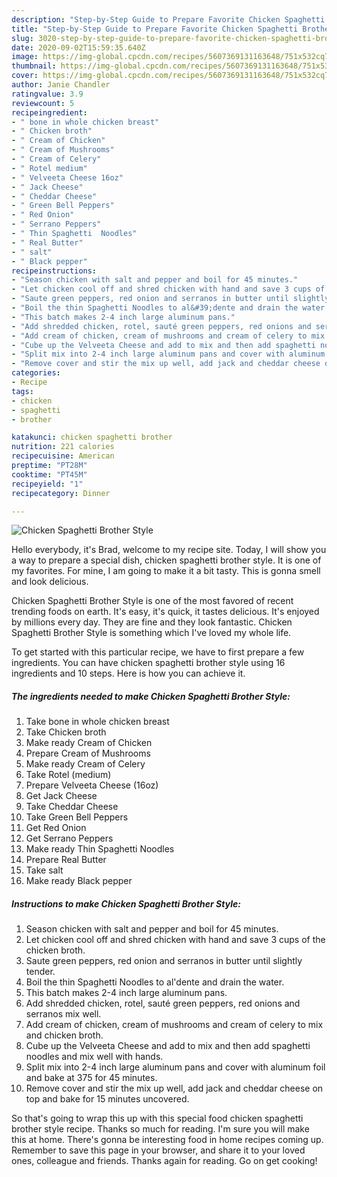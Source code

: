 ```yaml
---
description: "Step-by-Step Guide to Prepare Favorite Chicken Spaghetti Brother Style"
title: "Step-by-Step Guide to Prepare Favorite Chicken Spaghetti Brother Style"
slug: 3020-step-by-step-guide-to-prepare-favorite-chicken-spaghetti-brother-style
date: 2020-09-02T15:59:35.640Z
image: https://img-global.cpcdn.com/recipes/5607369131163648/751x532cq70/chicken-spaghetti-brother-style-recipe-main-photo.jpg
thumbnail: https://img-global.cpcdn.com/recipes/5607369131163648/751x532cq70/chicken-spaghetti-brother-style-recipe-main-photo.jpg
cover: https://img-global.cpcdn.com/recipes/5607369131163648/751x532cq70/chicken-spaghetti-brother-style-recipe-main-photo.jpg
author: Janie Chandler
ratingvalue: 3.9
reviewcount: 5
recipeingredient:
- " bone in whole chicken breast"
- " Chicken broth"
- " Cream of Chicken"
- " Cream of Mushrooms"
- " Cream of Celery"
- " Rotel medium"
- " Velveeta Cheese 16oz"
- " Jack Cheese"
- " Cheddar Cheese"
- " Green Bell Peppers"
- " Red Onion"
- " Serrano Peppers"
- " Thin Spaghetti  Noodles"
- " Real Butter"
- " salt"
- " Black pepper"
recipeinstructions:
- "Season chicken with salt and pepper and boil for 45 minutes."
- "Let chicken cool off and shred chicken with hand and save 3 cups of the chicken broth."
- "Saute green peppers, red onion and serranos in butter until slightly tender."
- "Boil the thin Spaghetti Noodles to al&#39;dente and drain the water."
- "This batch makes 2-4 inch large aluminum pans."
- "Add shredded chicken, rotel, sauté green peppers, red onions and serranos mix well."
- "Add cream of chicken, cream of mushrooms and cream of celery to mix and chicken broth."
- "Cube up the Velveeta Cheese and add to mix and then add spaghetti noodles and mix well with hands."
- "Split mix into 2-4 inch large aluminum pans and cover with aluminum foil and bake at 375 for 45 minutes."
- "Remove cover and stir the mix up well, add jack and cheddar cheese on top and bake for 15 minutes uncovered."
categories:
- Recipe
tags:
- chicken
- spaghetti
- brother

katakunci: chicken spaghetti brother 
nutrition: 221 calories
recipecuisine: American
preptime: "PT28M"
cooktime: "PT45M"
recipeyield: "1"
recipecategory: Dinner

---
```



![Chicken Spaghetti Brother Style](https://img-global.cpcdn.com/recipes/5607369131163648/751x532cq70/chicken-spaghetti-brother-style-recipe-main-photo.jpg)

Hello everybody, it's Brad, welcome to my recipe site. Today, I will show you a way to prepare a special dish, chicken spaghetti brother style. It is one of my favorites. For mine, I am going to make it a bit tasty. This is gonna smell and look delicious.

Chicken Spaghetti Brother Style is one of the most favored of recent trending foods on earth. It's easy, it's quick, it tastes delicious. It's enjoyed by millions every day. They are fine and they look fantastic. Chicken Spaghetti Brother Style is something which I've loved my whole life.




To get started with this particular recipe, we have to first prepare a few ingredients. You can have chicken spaghetti brother style using 16 ingredients and 10 steps. Here is how you can achieve it.

<!--inarticleads1-->

##### The ingredients needed to make Chicken Spaghetti Brother Style:

1. Take  bone in whole chicken breast
1. Take  Chicken broth
1. Make ready  Cream of Chicken
1. Prepare  Cream of Mushrooms
1. Make ready  Cream of Celery
1. Take  Rotel (medium)
1. Prepare  Velveeta Cheese (16oz)
1. Get  Jack Cheese
1. Take  Cheddar Cheese
1. Take  Green Bell Peppers
1. Get  Red Onion
1. Get  Serrano Peppers
1. Make ready  Thin Spaghetti  Noodles
1. Prepare  Real Butter
1. Take  salt
1. Make ready  Black pepper




<!--inarticleads2-->

##### Instructions to make Chicken Spaghetti Brother Style:

1. Season chicken with salt and pepper and boil for 45 minutes.
1. Let chicken cool off and shred chicken with hand and save 3 cups of the chicken broth.
1. Saute green peppers, red onion and serranos in butter until slightly tender.
1. Boil the thin Spaghetti Noodles to al&#39;dente and drain the water.
1. This batch makes 2-4 inch large aluminum pans.
1. Add shredded chicken, rotel, sauté green peppers, red onions and serranos mix well.
1. Add cream of chicken, cream of mushrooms and cream of celery to mix and chicken broth.
1. Cube up the Velveeta Cheese and add to mix and then add spaghetti noodles and mix well with hands.
1. Split mix into 2-4 inch large aluminum pans and cover with aluminum foil and bake at 375 for 45 minutes.
1. Remove cover and stir the mix up well, add jack and cheddar cheese on top and bake for 15 minutes uncovered.




So that's going to wrap this up with this special food chicken spaghetti brother style recipe. Thanks so much for reading. I'm sure you will make this at home. There's gonna be interesting food in home recipes coming up. Remember to save this page in your browser, and share it to your loved ones, colleague and friends. Thanks again for reading. Go on get cooking!
